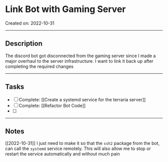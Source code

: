 # Link Bot with Gaming Server
Created on: 2022-10-31

---

## Description

The discord bot got disconnected from the gaming server since I made a major overhaul to the server infrastructure. I want to link it back up after completing the required changes

----

## Tasks

- [ ] Complete: [[Create a systemd service for the terraria server]] 
- [ ] Complete: [[Refactor Bot Code]] 
- [ ]  

----

## Notes

[[2022-10-31]]
I just need to make it so that the `ssh2` package from the bot, can call the `systemd` service remotely. This will also allow me to stop or restart the service automatically and without much pain



